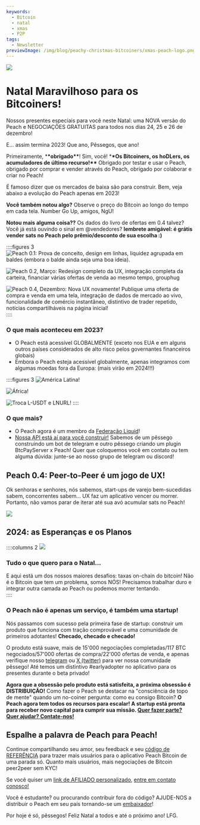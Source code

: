 ```yaml
---
keywords:
  - Bitcoin
  - natal
  - xmas
  - P2P
tags:
  - Newsletter
previewImage: /img/blog/peachy-christmas-bitcoiners/xmas-peach-logo.png
---
```


![](/img/blog/peachy-christmas-bitcoiners/xmas-peach-logo.png)

# Natal Maravilhoso para os Bitcoiners!

Nossos presentes especiais para você neste Natal:
uma NOVA versão do Peach e NEGOCIAÇÕES GRATUITAS para todos nos dias 24, 25 e 26 de dezembro!

E... assim termina 2023! Que ano, Pêssegos, que ano!

Primeiramente, \***\*obrigado\*\***! Sim, você! \***\*Os Bitcoiners, os hoDLers, os acumuladores de último recurso!\*\*** Obrigado por testar e usar o Peach, obrigado por comprar e vender através do Peach, obrigado por colaborar e criar no Peach!

É famoso dizer que os mercados de baixa são para construir. Bem, veja abaixo a evolução do Peach apenas em 2023!

**Você também notou algo?** Observe o preço do Bitcoin ao longo do tempo em cada tela. Number Go Up, amigos, NgU!

**Notou mais alguma coisa??** Os dados do livro de ofertas em 0.4 talvez? Você já está ouvindo o sinal em @vendedores? **lembrete amigável: é grátis vender sats no Peach pelo prêmio/desconto de sua escolha :)**

::::figures 3
![Peach 0.1: Prova de conceito, design em linhas, liquidez agrupada em baldes (embora o balde ainda seja uma boa ideia).](/img/blog/peachy-christmas-bitcoiners/peach-0-1.png)

![Peach 0.2, Março: Redesign completo da UX, integração completa da carteira, financiar várias ofertas de venda ao mesmo tempo, grouphug](/img/blog/peachy-christmas-bitcoiners/peach-0-2.jpeg)

![Peach 0.4, Dezembro: Nova UX novamente! Publique uma oferta de compra e venda em uma tela, integração de dados de mercado ao vivo, funcionalidade de comércio instantâneo, distintivo de trader repetido, notícias compartilháveis na página inicial!](/img/blog/peachy-christmas-bitcoiners/peach-0-4.jpeg)
::::

### O que mais aconteceu em 2023?

- O Peach está acessível GLOBALMENTE (exceto nos EUA e em alguns outros países considerados de alto risco pelos governantes financeiros globais)
- Embora o Peach esteja acessível globalmente, apenas integramos com algumas moedas fora da Europa: (mais virão em 2024!!!)

::::figures 3
![América Latina!](/img/blog/peachy-christmas-bitcoiners/peach-latam.jpeg)

![África!](/img/blog/peachy-christmas-bitcoiners/peach-africa.jpeg)

![Troca L-USDT e LNURL!](/img/blog/peachy-christmas-bitcoiners/peach-swaps.jpeg)
::::

### O que mais?

- O Peach agora é um membro da [Federação Liquid](https://twitter.com/peachbitcoin/status/1735144113467482500)!
- [Nossa API está aí para você construir!](https://docs.peachbitcoin.com/#introduction) Sabemos de um pêssego construindo um bot de telegram e outro pêssego criando um plugin BtcPayServer x Peach! Quer que coloquemos você em contato ou tem alguma dúvida: junte-se ao nosso grupo de telegram ou discord!

## Peach 0.4: Peer-to-Peer é um jogo de UX!

Ok senhoras e senhores, nós sabemos, start-ups de varejo bem-sucedidas sabem, concorrentes sabem... UX faz um aplicativo vencer ou morrer. Portanto, não vamos parar de iterar até sua avó acumular sats no Peach!

[![](/img/blog/peachy-christmas-bitcoiners/youtube-preview.png)](https://www.youtube.com/watch?v=ltqPTBjvX88)

## 2024: as Esperanças e os Planos

::::columns 2
![](/img/blog/peachy-christmas-bitcoiners/all-i-want-for-christmas.png)

<div>
    <h3>Tudo o que quero para o Natal...</h3>
    E aqui está um dos nossos maiores desafios: taxas on-chain do bitcoin! Não é o Bitcoin que tem um problema, somos NÓS!
    Precisamos trabalhar duro e integrar outra camada ao Peach ou podemos morrer tentando.
</div>
::::

### O Peach não é apenas um serviço, é também uma startup!

Nós passamos com sucesso pela primeira fase de startup: construir um produto que funciona com tração comprovável e uma comunidade de primeiros adotantes! **Checado, checado e checado!**

O produto está suave, mais de 15'000 negociações completadas/117 BTC negociados/57'000 ofertas de compra/22'000 ofertas de venda, e apenas verifique nosso [telegram](https://t.me/peachtopeach) ou [X (twitter)](https://twitter.com/peachbitcoin) para ver nossa comunidade pêssego! Até temos um distintivo #earlyadopter no aplicativo para os presentes durante o beta privado!

**Agora que a obsessão pelo produto está satisfeita, a próxima obsessão é DISTRIBUIÇÃO!** Como fazer o Peach se destacar na "consciência de topo de mente" quando um no-coiner pergunta: como eu consigo Bitcoin?
**O Peach agora tem todos os recursos para escalar! A startup está pronta para receber novo capital para cumprir sua missão. [Quer fazer parte? Quer ajudar? Contate-nos!](mailto:hello@peachbitcoin.com?subject=Scaling%20Peach)**

## Espalhe a palavra de Peach para Peach!

Continue compartilhando seu amor, seu feedback e seu [código de REFERÊNCIA](https://peachbitcoin.com/new-users/) para trazer mais usuários para o aplicativo Peach Bitcoin de uma parada só. Quanto mais usuários, mais negociações de Bitcoin peer2peer sem KYC!

Se você quiser um [link de AFILIADO personalizado](https://peachbitcoin.com/for-businesses/), [entre em contato conosco!](mailto:hello@peachbitcoin.com?subject=I'd%20like%20to%20become%20an%20affiliate!&body=Hi,%0AHere%20is%20my%20PeachID:%20)

Você é estudante? ou procurando contribuir fora do código? AJUDE-NOS a distribuir o Peach em seu país tornando-se um [embaixador](https://peachbitcoin.com/join-us/)!

Por hoje é só, pêssegos!
Feliz Natal a todos e até o próximo ano!
LFG.

